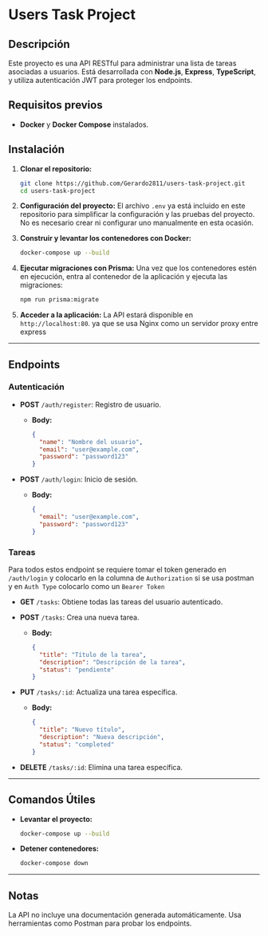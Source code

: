 
# Users Task Project

## Descripción

Este proyecto es una API RESTful para administrar una lista de tareas asociadas a usuarios. Está desarrollada con **Node.js**, **Express**, **TypeScript**, y utiliza autenticación JWT para proteger los endpoints.

## Requisitos previos

- **Docker** y **Docker Compose** instalados.

## Instalación

1. **Clonar el repositorio:**
   ```bash
   git clone https://github.com/Gerardo2811/users-task-project.git
   cd users-task-project
   ```

2. **Configuración del proyecto:**
   El archivo `.env` ya está incluido en este repositorio para simplificar la configuración y las pruebas del proyecto. No es necesario crear ni configurar uno manualmente en esta ocasión.


3. **Construir y levantar los contenedores con Docker:**
   ```bash
   docker-compose up --build
   ```

4. **Ejecutar migraciones con Prisma:**
   Una vez que los contenedores estén en ejecución, entra al contenedor de la aplicación y ejecuta las migraciones:
   ```bash
   npm run prisma:migrate
   ```

5. **Acceder a la aplicación:**
   La API estará disponible en `http://localhost:80`. ya que se usa Nginx como un servidor proxy entre express

---

## Endpoints

### **Autenticación**
- **POST** `/auth/register`: Registro de usuario.
  - **Body:**
    ```json
    {
      "name": "Nombre del usuario",
      "email": "user@example.com",
      "password": "password123"
    }
    ```

- **POST** `/auth/login`: Inicio de sesión.
  - **Body:**
    ```json
    {
      "email": "user@example.com",
      "password": "password123"
    }
    ```

### **Tareas**
Para todos estos endpoint se requiere tomar el token generado en `/auth/login` y colocarlo en la columna de `Authorization` si se usa postman y en `Auth Type` colocarlo como un `Bearer Token`
- **GET** `/tasks`: Obtiene todas las tareas del usuario autenticado.

- **POST** `/tasks`: Crea una nueva tarea.
  - **Body:**
    ```json
    {
      "title": "Título de la tarea",
      "description": "Descripción de la tarea",
      "status": "pendiente"
    }
    ```

- **PUT** `/tasks/:id`: Actualiza una tarea específica.
  - **Body:**
    ```json
    {
      "title": "Nuevo título",
      "description": "Nueva descripción",
      "status": "completed"
    }
    ```

- **DELETE** `/tasks/:id`: Elimina una tarea específica.

---

## Comandos Útiles

- **Levantar el proyecto:**
  ```bash
  docker-compose up --build
  ```
- **Detener contenedores:**
  ```bash
  docker-compose down
  ```

---

## Notas

La API no incluye una documentación generada automáticamente. Usa herramientas como Postman para probar los endpoints.
